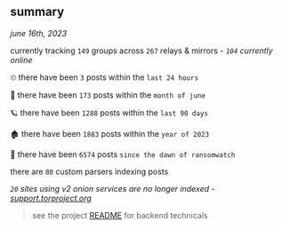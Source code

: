 
## summary
_june 16th, 2023_

currently tracking `149` groups across `267` relays & mirrors - _`104` currently online_

⏲ there have been `3` posts within the `last 24 hours`

🦈 there have been `173` posts within the `month of june`

🪐 there have been `1288` posts within the `last 90 days`

🏚 there have been `1883` posts within the `year of 2023`

🦕 there have been `6574` posts `since the dawn of ransomwatch`

there are `80` custom parsers indexing posts

_`20` sites using v2 onion services are no longer indexed - [support.torproject.org](https://support.torproject.org/onionservices/v2-deprecation/)_

> see the project [README](https://github.com/joshhighet/ransomwatch#ransomwatch--) for backend technicals
